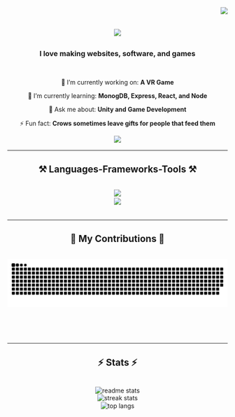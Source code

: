 <!-- 01 Visitors -->
<img align="right" src="https://visitor-badge.laobi.icu/badge?page_id=kingslme.kingslme" />

<!-- 02 Animated Header -->
<h1 align="center">
    <img src="https://readme-typing-svg.herokuapp.com/?font=Righteous&size=35&center=true&vCenter=true&width=500&height=70&duration=4000&lines=Hi+There!+👋;+I'm+KingSlme!;" />
</h1>

<!-- 03 Introduction -->
<h3 align="center">I love making websites, software, and games</h3><br/>

<!-- 04 Status -->
<div align="center">
  
 🔭 I’m currently working on: **A VR Game**
 
 🌱 I’m currently learning: **MonogDB, Express, React, and Node**

💬 Ask me about: **Unity and Game Development**

⚡ Fun fact: **Crows sometimes leave gifts for people that feed them**

 </div>

<!-- 05 Contacts -->
 <div align="center"> 
  <a href="mailto:djgreene100@gmail.com">
    <img src="https://img.shields.io/badge/Gmail-333333?style=for-the-badge&logo=gmail&logoColor=red" />
  </a>
</div>

<!-- 06 Languages, Frameworks, Tools -->
<hr/>

<h2 align="center">⚒️ Languages-Frameworks-Tools ⚒️</h2><br/>
<div align="center">
  <img src="https://skillicons.dev/icons?i=html,css,javascript,python,java,cs,cpp" /><br>
  <img src="https://skillicons.dev/icons?i=powershell,git,github,unity" />
</div><br/>

<!-- 07 Snake Eating Contributions -->
<hr/>

<div align="center">
  <h2>🐍 My Contributions 🐍</h2>
  <br>
  <img alt="snake eating my contributions" src="https://raw.githubusercontent.com/kingslme/kingslme/output/github-contribution-grid-snake.svg" />
  
  <br/><br/><br/>
</div>

<!-- 08 Stats -->
<hr/>

<h2 align="center">⚡ Stats ⚡</h2>
<br>
<div align=center>
  <img width=390 src="https://github-readme-stats.vercel.app/api?username=kingslme&count_private=true&show_icons=true&theme=react&rank_icon=github&border_radius=10" alt="readme stats" /><br/>
  <img width=390 src="https://streak-stats.demolab.com/?user=kingslme&count_private=true&theme=react&border_radius=10" alt="streak stats"/><br/>
  <img width=325 align="center" src="https://github-readme-stats.vercel.app/api/top-langs/?username=kingslme&hide=HTML&langs_count=8&layout=compact&theme=react&border_radius=10&size_weight=0.5&count_weight=0.5&exclude_repo=github-readme-stats" alt="top langs" />
</div>

